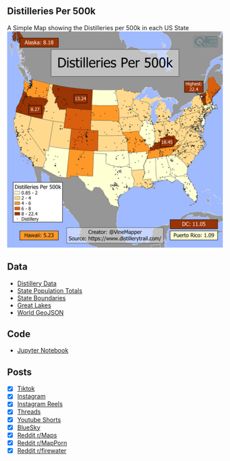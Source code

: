 ## Distilleries Per 500k
A Simple Map showing the Distilleries per 500k in each US State
![Map](Distilleries_Per_Capita.png)

## Data
* [Distillery Data](https://www.distillerytrail.com/)
* [State Population Totals](https://www.census.gov/data/tables/time-series/demo/popest/2020s-state-total.html)
* [State Boundaries](https://www.census.gov/geographies/mapping-files/time-series/geo/carto-boundary-file.html)
* [Great Lakes](https://usicecenter.gov/Products/GreatLakesData)
* [World GeoJSON](https://public.opendatasoft.com/explore/dataset/world-administrative-boundaries/export/?flg=en-us)

## Code
* [Jupyter Notebook](FormatData.ipynb)

## Posts
- [x] [Tiktok](https://www.tiktok.com/@vinemapper/video/7441305847994813742)
- [x] [Instagram](https://www.instagram.com/p/DCzopdxzppy/)
- [x] [Instagram Reels](https://www.instagram.com/reel/DCzpc5LTOh1/)
- [x] [Threads](https://www.threads.net/@vinemapper/post/DCzoqEFTQky)
- [x] [Youtube Shorts](https://www.youtube.com/shorts/Lcwxz5rjhKI)
- [x] [BlueSky](https://bsky.app/profile/vinemapper.bsky.social/post/3lbscvpe6uc2v)
- [x] [Reddit r/Maps](https://www.reddit.com/r/Maps/comments/1gzrrga/distilleries_per_500k/)
- [x] [Reddit r/MapPorn](https://www.reddit.com/r/MapPorn/comments/1gzrqr7/distilleries_per_500k/)
- [x] [Reddit r/firewater](https://www.reddit.com/r/firewater/comments/1gzrt2l/distilleries_per_500k/)
